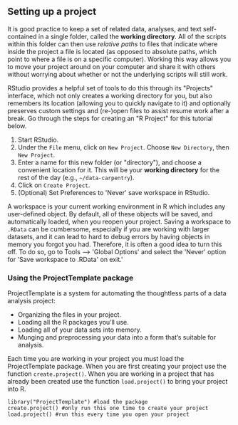 ## Setting up a project

It is good practice to keep a set of related data, analyses, and text
self-contained in a single folder, called the **working directory**. All of the
scripts within this folder can then use *relative paths* to files that indicate
where inside the project a file is located (as opposed to absolute paths, which
point to where a file is on a specific computer). Working this way allows you to
move your project around on your computer and share it with others
without worrying about whether or not the underlying scripts will still work.

RStudio provides a helpful set of tools to do this through its "Projects"
interface, which not only creates a working directory for you, but also
remembers its location (allowing you to quickly navigate to it) and optionally
preserves custom settings and (re-)open files to assist resume work after
a break. Go through the steps for creating an "R Project" for this tutorial
below.

1.  Start RStudio.
2.  Under the `File` menu, click on `New Project`. Choose `New Directory`, then
    `New Project`.
3.  Enter a name for this new folder (or "directory"), and choose a convenient
    location for it. This will be your **working directory** for the rest of the
    day (e.g., `~/data-carpentry`).
4.  Click on `Create Project`.
5.  (Optional) Set Preferences to 'Never' save workspace in RStudio.

A workspace is your current working environment in R which includes any
user-defined object. By default, all of these objects will be saved, and
automatically loaded, when you reopen your project. Saving a workspace to
`.RData` can be cumbersome, especially if you are working with larger datasets,
and it can lead to hard to debug errors by having objects in memory you forgot
you had. Therefore, it is often a good idea to turn this off. To do so, go to
Tools --\> 'Global Options' and select the 'Never' option for
'Save workspace to .RData' on exit.'

### Using the ProjectTemplate package

ProjectTemplate is a system for automating the thoughtless parts of a data analysis project:

- Organizing the files in your project.
- Loading all the R packages you’ll use.
- Loading all of your data sets into memory.
- Munging and preprocessing your data into a form that’s suitable for analysis.

Each time you are working in your project you must load the ProjectTemplate package. 
When you are first creating your project use the function `create.project()`. When you
are working in a project that has already been created use the function `load.project()` 
to bring your project into R.
```
library("ProjectTemplate") #load the package
create.project() #only run this one time to create your project
load.project() #run this every time you open your project
```


